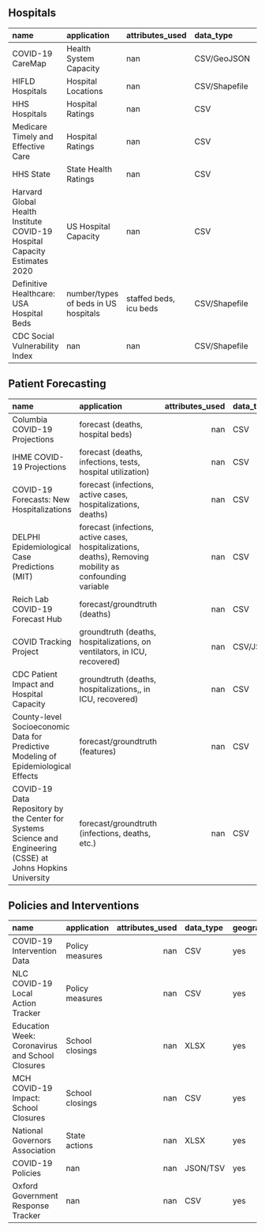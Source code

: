 ## Hospitals
| name                                                                      | application                          | attributes_used        | data_type     | geographical   | geospatial   | resolution        | source                                                                                                                                                           |
|:--------------------------------------------------------------------------|:-------------------------------------|:-----------------------|:--------------|:---------------|:-------------|:------------------|:-----------------------------------------------------------------------------------------------------------------------------------------------------------------|
| COVID-19 CareMap                                                          | Health System Capacity               | nan                    | CSV/GeoJSON   | yes            | yes          | county            | [Link](https://github.com/covidcaremap/covid19-healthsystemcapacity)                                                                                             |
| HIFLD Hospitals                                                           | Hospital Locations                   | nan                    | CSV/Shapefile | yes            | yes          | facility          | [Link](https://hifld-geoplatform.opendata.arcgis.com/datasets/hospitals)                                                                                         |
| HHS Hospitals                                                             | Hospital Ratings                     | nan                    | CSV           | yes            | yes          | county            | [Link](https://healthdata.gov/dataset/hcahps-hospital)                                                                                                           |
| Medicare Timely and Effective Care                                        | Hospital Ratings                     | nan                    | CSV           | yes            | no           | facility          | [Link](https://data.medicare.gov/Hospital-Compare/Timely-and-Effective-Care-Hospital/yv7e-xc69)                                                                  |
| HHS State                                                                 | State Health Ratings                 | nan                    | CSV           | yes            | no           | state             | [Link](https://healthdata.gov/dataset/hcahps-state)                                                                                                              |
| Harvard Global Health Institute COVID-19 Hospital Capacity Estimates 2020 | US Hospital Capacity                 | nan                    | CSV           | yes            | no           | state/some cities | [Link](https://globalepidemics.org/our-data/hospital-capacity/)                                                                                                  |
| Definitive Healthcare: USA Hospital Beds                                  | number/types of beds in US hospitals | staffed beds, icu beds | CSV/Shapefile | yes            | yes          | facility          | [Link](https://coronavirus-resources.esri.com/datasets/definitivehc::definitive-healthcare-usa-hospital-beds/data?geometry=-169.346%2C29.120%2C-37.422%2C52.084) |
| CDC Social Vulnerability Index                                            | nan                                  | nan                    | CSV/Shapefile | yes            | yes          | state             | [Link](https://svi.cdc.gov/data-and-tools-download.html)                                                                                                         |

## Patient Forecasting

| name                                          | application                                                               |   attributes_used | data_type   | geographical   | geospatial   | resolution   | source                                                                                          |
|:----------------------------------------------|:--------------------------------------------------------------------------|------------------:|:------------|:---------------|:-------------|:-------------|:------------------------------------------------------------------------------------------------|
| Columbia COVID-19 Projections                 | forecast (deaths, hospital beds)                                          |               nan | CSV         | yes            | no           | county       | [Link](https://github.com/shaman-lab/COVID-19Projection)                                        |
| IHME COVID-19 Projections                     | forecast (deaths, infections, tests, hospital utilization)                |               nan | CSV         | yes            | no           | state        | [Link](https://covid19.healthdata.org/united-states-of-america)                                 |
| COVID-19 Forecasts: New Hospitalizations      | forecast (infections, active cases, hospitalizations, deaths)             |               nan | CSV         | yes            | no           | state        | [Link](https://www.cdc.gov/coronavirus/2019-ncov/cases-updates/hospitalizations-forecasts.html) |
| DELPHI Epidemiological Case Predictions (MIT) | forecast (infections, active cases, hospitalizations, deaths), Removing mobility as confounding variable             |               nan | CSV         | yes            | no           | state        | [Link](https://www.covidanalytics.io/projections)                                               |
| Reich Lab COVID-19 Forecast Hub               | forecast/groundtruth (deaths)                                             |               nan | CSV         | yes            | no           | state        | [Link](https://github.com/reichlab/covid19-forecast-hub)                                        |
| COVID Tracking Project                        | groundtruth (deaths, hospitalizations, on ventilators, in ICU, recovered) |               nan | CSV/JSON    | yes            | no           | state        | [Link](https://covidtracking.com/data)                                                          |
| CDC Patient Impact and Hospital Capacity      | groundtruth (deaths, hospitalizations,, in ICU, recovered)                |               nan | CSV         | yes            | no           | state        | [Link](https://www.cdc.gov/nhsn/covid19/report-patient-impact.html)                             |
| County-level Socioeconomic Data for Predictive Modeling of Epidemiological Effects               | forecast/groundtruth (features)                                             |               nan | CSV         | yes            | no           | county       | [Link](https://github.com/JieYingWu/COVID-19_US_County-level_Summaries)                                        |
| COVID-19 Data Repository by the Center for Systems Science and Engineering (CSSE) at Johns Hopkins University               | forecast/groundtruth (infections, deaths, etc.)                                             |               nan | CSV         | yes            | no           | county       | [Link](https://github.com/CSSEGISandData/COVID-19)                                        |

## Policies and Interventions
| name                                            | application     |   attributes_used | data_type   | geographical   | geospatial   | resolution   | source                                                                                                  |
|:------------------------------------------------|:----------------|------------------:|:------------|:---------------|:-------------|:-------------|:--------------------------------------------------------------------------------------------------------|
| COVID-19 Intervention Data                      | Policy measures |               nan | CSV         | yes            | no           | county       | [Link](https://github.com/Keystone-Strategy/covid19-intervention-data)                                  |
| NLC COVID-19 Local Action Tracker               | Policy measures |               nan | CSV         | yes            | no           | city         | [Link](https://covid19.nlc.org/resources/covid-19-local-action-tracker/)                                |
| Education Week: Coronavirus and School Closures | School closings |               nan | XLSX        | yes            | no           | state        | [Link](https://www.edweek.org/ew/section/multimedia/map-coronavirus-and-school-closures.html)           |
| MCH COVID-19 Impact: School Closures            | School closings |               nan | CSV         | yes            | no           | state        | [Link](https://www.mchdata.com/covid19/schoolclosings)                                                  |
| National Governors Association                  | State actions   |               nan | XLSX        | yes            | no           | state        | [Link](https://www.nga.org/coronavirus/#states)                                                         |
| COVID-19 Policies                               | nan             |               nan | JSON/TSV    | yes            | yes          | state        | [Link](https://covid19policies.com/#US)                                                                 |
| Oxford Government Response Tracker              | nan             |               nan | CSV         | yes            | no           | country      | [Link](https://www.bsg.ox.ac.uk/research/research-projects/oxford-covid-19-government-response-tracker) |
